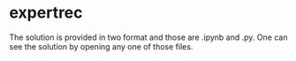 # expertrec

The solution is provided in two format and those are .ipynb and .py.
One can see the solution by opening any one of those files.
